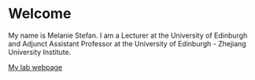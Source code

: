 # Welcome

My name is Melanie Stefan. I am a Lecturer at the University of Edinburgh and Adjunct Assistant Professor at the University of Edinburgh - Zhejiang University Institute.

[My lab webpage](http://stefanlab.net)